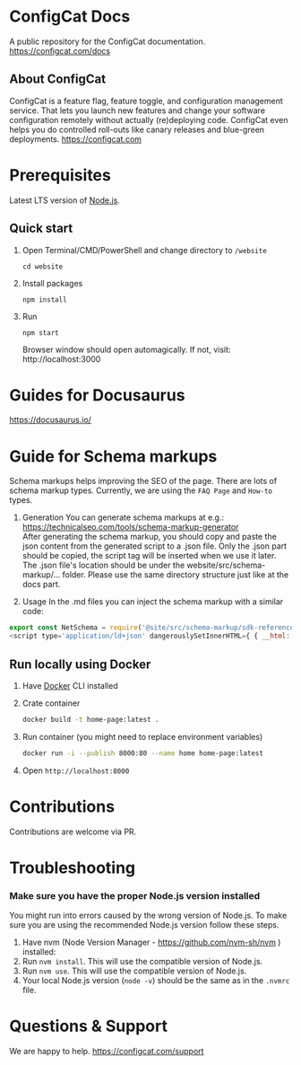 # ConfigCat Docs

A public repository for the ConfigCat documentation. https://configcat.com/docs

## About ConfigCat
ConfigCat is a feature flag, feature toggle, and configuration management service. That lets you launch new features and change your software configuration remotely without actually (re)deploying code. ConfigCat even helps you do controlled roll-outs like canary releases and blue-green deployments. https://configcat.com

# Prerequisites
Latest LTS version of [Node.js](https://nodejs.org/).

## Quick start
1. Open Terminal/CMD/PowerShell and change directory to `/website`
    ```
    cd website
    ```
2. Install packages
   ```
   npm install
   ```
3. Run
   ```
   npm start
   ```
   Browser window should open automagically. If not, visit: http://localhost:3000

# Guides for Docusaurus

https://docusaurus.io/

# Guide for Schema markups
Schema markups helps improving the SEO of the page. There are lots of schema markup types. 
Currently, we are using the `FAQ Page` and `How-to` types. 

1. Generation
You can generate schema markups at e.g.: https://technicalseo.com/tools/schema-markup-generator  
After generating the schema markup, you should copy and paste the json content from the generated script to a .json file. Only the .json part should be copied, the script tag will be inserted when we use it later.  
The .json file's location should be under the website/src/schema-markup/... folder. Please use the same directory structure just like at the docs part.

2. Usage
In the .md files you can inject the schema markup with a similar code:  
``` javascript
export const NetSchema = require('@site/src/schema-markup/sdk-reference/net.json');
<script type='application/ld+json' dangerouslySetInnerHTML={ { __html: JSON.stringify(NetSchema) }}></script>
```

## Run locally using Docker

1. Have [Docker](https://www.docker.com) CLI installed

2. Crate container
   ```bash
   docker build -t home-page:latest .
   ```
3. Run container (you might need to replace environment variables)
   ```bash
   docker run -i --publish 8000:80 --name home home-page:latest
   ```
4. Open `http://localhost:8000`

# Contributions

Contributions are welcome via PR.

# Troubleshooting
### Make sure you have the proper Node.js version installed
You might run into errors caused by the wrong version of Node.js. To make sure you are using the recommended Node.js version follow these steps.

1. Have nvm (Node Version Manager - https://github.com/nvm-sh/nvm ) installed:
1. Run `nvm install`. This will use the compatible version of Node.js.
1. Run `nvm use`. This will use the compatible version of Node.js.
1. Your local Node.js version (`node -v`) should be the same as in the `.nvmrc` file. 

# Questions & Support

We are happy to help.
https://configcat.com/support